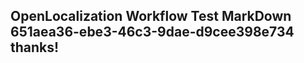 <properties
ms.topic="hero-topic"
ms.test1="hero-topic"
ms.test2="test"/>

## OpenLocalization Workflow Test MarkDown 651aea36-ebe3-46c3-9dae-d9cee398e734 thanks!
